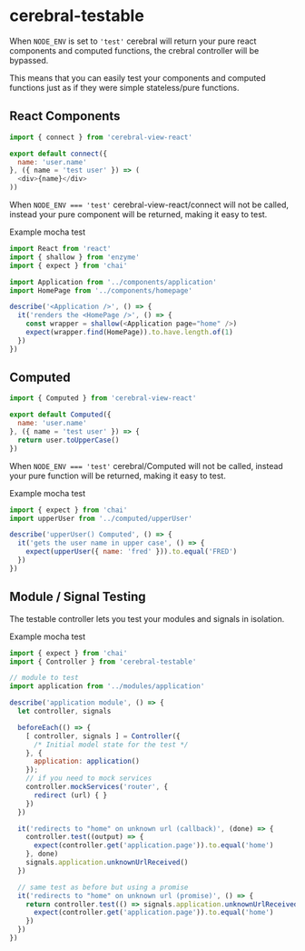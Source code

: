 # cerebral-testable

When `NODE_ENV` is set to `'test'` cerebral will return your pure react components and computed functions, the crebral controller will be bypassed.

This means that you can easily test your components and computed functions just as if they were simple stateless/pure functions.

## React Components

```js
import { connect } from 'cerebral-view-react'

export default connect({
  name: 'user.name'
}, ({ name = 'test user' }) => (
  <div>{name}</div>
))
```

When `NODE_ENV === 'test'` cerebral-view-react/connect will not be called, instead your pure component will be returned, making it easy to test.

Example mocha test
```js
import React from 'react'
import { shallow } from 'enzyme'
import { expect } from 'chai'

import Application from '../components/application'
import HomePage from '../components/homepage'

describe('<Application />', () => {
  it('renders the <HomePage />', () => {
    const wrapper = shallow(<Application page="home" />)
    expect(wrapper.find(HomePage)).to.have.length.of(1)
  })
})
```

## Computed

```js
import { Computed } from 'cerebral-view-react'

export default Computed({
  name: 'user.name'
}, ({ name = 'test user' }) => {
  return user.toUpperCase()
})
```

When `NODE_ENV === 'test'` cerebral/Computed will not be called, instead your pure function will be returned, making it easy to test.

Example mocha test
```js
import { expect } from 'chai'
import upperUser from '../computed/upperUser'

describe('upperUser() Computed', () => {
  it('gets the user name in upper case', () => {
    expect(upperUser({ name: 'fred' })).to.equal('FRED')
  })
})
```

## Module / Signal Testing

The testable controller lets you test your modules and signals in isolation.

Example mocha test
```js
import { expect } from 'chai'
import { Controller } from 'cerebral-testable'

// module to test
import application from '../modules/application'

describe('application module', () => {
  let controller, signals

  beforeEach(() => {
    [ controller, signals ] = Controller({
      /* Initial model state for the test */
    }, {
      application: application()
    });
    // if you need to mock services
    controller.mockServices('router', {
      redirect (url) { }
    })
  })

  it('redirects to "home" on unknown url (callback)', (done) => {
    controller.test((output) => {
      expect(controller.get('application.page')).to.equal('home')
    }, done)
    signals.application.unknownUrlReceived()
  })

  // same test as before but using a promise
  it('redirects to "home" on unknown url (promise)', () => {
    return controller.test(() => signals.application.unknownUrlReceived()).then((output) => {
      expect(controller.get('application.page')).to.equal('home')
    })
  })
})
```
